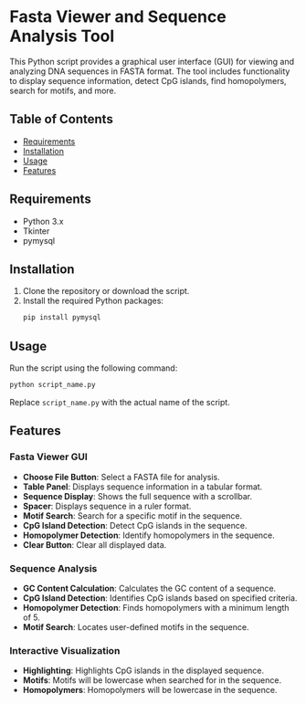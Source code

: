 # Fasta Viewer and Sequence Analysis Tool

This Python script provides a graphical user interface (GUI) for viewing and analyzing DNA sequences in FASTA format. The tool includes functionality to display sequence information, detect CpG islands, find homopolymers, search for motifs, and more.

## Table of Contents
- [Requirements](#requirements)
- [Installation](#installation)
- [Usage](#usage)
- [Features](#features)

## Requirements

- Python 3.x
- Tkinter
- pymysql

## Installation

1. Clone the repository or download the script.
2. Install the required Python packages:
    ```bash
    pip install pymysql
    ```

## Usage

Run the script using the following command:

```bash
python script_name.py
```

Replace `script_name.py` with the actual name of the script.

## Features

### Fasta Viewer GUI
- **Choose File Button**: Select a FASTA file for analysis.
- **Table Panel**: Displays sequence information in a tabular format.
- **Sequence Display**: Shows the full sequence with a scrollbar.
- **Spacer**: Displays sequence in a ruler format.
- **Motif Search**: Search for a specific motif in the sequence.
- **CpG Island Detection**: Detect CpG islands in the sequence.
- **Homopolymer Detection**: Identify homopolymers in the sequence.
- **Clear Button**: Clear all displayed data.

### Sequence Analysis
- **GC Content Calculation**: Calculates the GC content of a sequence.
- **CpG Island Detection**: Identifies CpG islands based on specified criteria.
- **Homopolymer Detection**: Finds homopolymers with a minimum length of 5.
- **Motif Search**: Locates user-defined motifs in the sequence.

### Interactive Visualization
- **Highlighting**: Highlights CpG islands in the displayed sequence.
- **Motifs**: Motifs will be lowercase when searched for in the sequence.
- **Homopolymers**: Homopolymers will be lowercase in the sequence.


